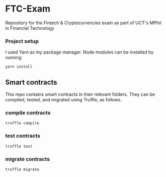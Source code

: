 # FTC-Exam
Repository for the Fintech & Cryptocurrencies exam as part of UCT's MPhil in Financial Technology

### Project setup
I used Yarn as my package manager. Node modules can be installed by running:
```
yarn install
```

## Smart contracts
This repo contains smart contracts in their relevant folders. They can be compiled, tested, and migrated using Truffle, as follows. 

### compile contracts
```
truffle compile
```

### test contracts
```
truffle test
```

### migrate contracts
```
truffle migrate
```